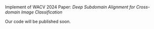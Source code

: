 Implement of WACV 2024 Paper: *Deep Subdomain Alignment for Cross-domain Image Classification*


Our code will be published soon.
